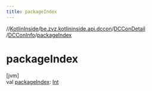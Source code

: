 ```yaml
---
title: packageIndex
---
```

//[KotlinInside](../../../../index.html)/[be.zvz.kotlininside.api.dccon](../../index.html)/[DCConDetail](../index.html)
/[DCConInfo](index.html)/[packageIndex](package-index.html)

# packageIndex

[jvm]\
val [packageIndex](package-index.html): [Int](https://kotlinlang.org/api/latest/jvm/stdlib/kotlin/-int/index.html)




